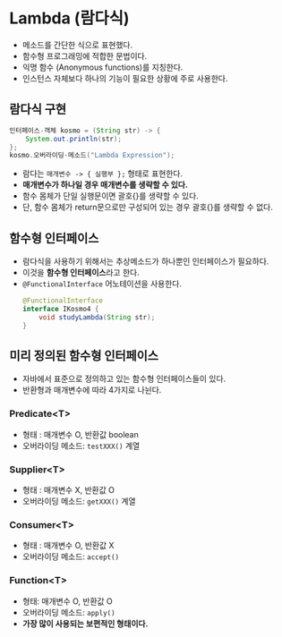 # Lambda (람다식)
- 메소드를 간단한 식으로 표현했다. 
- 함수형 프로그래밍에 적합한 문법이다.
- 익명 함수 (Anonymous functions)를 지칭한다.
- 인스턴스 자체보다 하나의 기능이 필요한 상황에 주로 사용한다.

## 람다식 구현
```java
인터페이스-객체 kosmo = (String str) -> {
	System.out.println(str);
};		
kosmo.오버라이딩-메소드("Lambda Expression");
```
- 람다는 ```매개변수 -> { 실행부 };``` 형태로 표현한다.
- **매개변수가 하나일 경우 매개변수를 생략할 수 있다.**
- 함수 몸체가 단일 실행문이면 괄호{}를 생략할 수 있다.
- 단, 함수 몸체가 return문으로만 구성되어 있는 경우 괄호{}를 생략할 수 없다.

## 함수형 인터페이스
- 람다식을 사용하기 위해서는 추상메소드가  하나뿐인 인터페이스가 필요하다.
- 이것을 **함수형 인터페이스**라고 한다.
- ```@FunctionalInterface``` 어노테이션을 사용한다.
	```java
	@FunctionalInterface
	interface IKosmo4 {	
		void studyLambda(String str);
	}
	```

## 미리 정의된 함수형 인터페이스
- 자바에서 표준으로 정의하고 있는 함수형 인터페이스들이 있다.
- 반환형과 매개변수에 따라 4가지로 나뉜다.

### Predicate\<T>
- 형태 : 매개변수 O, 반환값 boolean
- 오버라이딩 메소드: ```testXXX()``` 계열

### Supplier\<T>
- 형태 : 매개변수 X, 반환값 O
- 오버라이딩 메소드: ```getXXX()``` 계열

### Consumer\<T>
- 형태 : 매개변수 O, 반환값 X
- 오버라이딩 메소드: ```accept()```

### Function\<T>
- 형태: 매개변수 O, 반환값 O
- 오버라이딩 메소드: ```apply()```
- **가장 많이 사용되는 보편적인 형태이다.**
